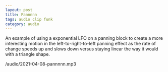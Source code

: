 ```yaml
---
layout: post
title: Pannnnn
tags: audio clip funk
category: audio
---
```


An example of using a exponential LFO on a panning block to create a more interesting motion in the left-to-right-to-left panning effect as the rate of change speeds up and slows down versus staying linear the way it would with a triangle shape.

/audio/2021-04-08-pannnnn.mp3
